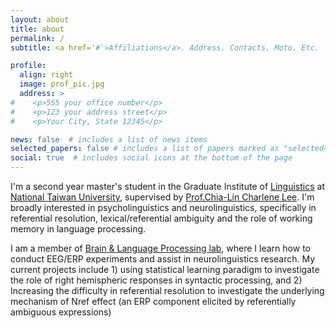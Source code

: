 ```yaml
---
layout: about
title: about
permalink: /
subtitle: <a href='#'>Affiliations</a>. Address. Contacts. Moto. Etc.

profile:
  align: right
  image: prof_pic.jpg
  address: >
#    <p>555 your office number</p>
#    <p>123 your address street</p>
#    <p>Your City, State 12345</p>

news: false  # includes a list of news items
selected_papers: false # includes a list of papers marked as "selected={true}"
social: true  # includes social icons at the bottom of the page
---
```


I'm a second year master's student in the Graduate Institute of [Linguistics](https://linguistics.ntu.edu.tw/) at [National Taiwan University](https://www.ntu.edu.tw/english/index.html), supervised by [Prof.Chia-Lin Charlene Lee](https://scholar.google.com.tw/citations?user=58CFn84AAAAJ&hl=zh-TW&oi=ao). I'm broadly interested in psycholinguistics and neurolinguistics, specifically in referential resolution, lexical/referential ambiguity and the role of working memory in language processing.

I am a member of [Brain & Language Processing lab](http://blplab.linguistics.ntu.edu.tw/), where I learn how to conduct EEG/ERP experiments and assist in neurolinguistics research. My current projects include 1) using statistical learning paradigm to investigate the role of right hemispheric responses in syntactic processing, and 2) Increasing the difficulty in referential resolution to investigate the underlying mechanism of Nref effect (an ERP component elicited by referentially ambiguous expressions)